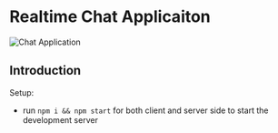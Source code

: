 # Realtime Chat Applicaiton
![Chat Application](https://i.ytimg.com/vi/ZwFA3YMfkoc/maxresdefault.jpg)

## Introduction

Setup:
- run ```npm i && npm start``` for both client and server side to start the development server
